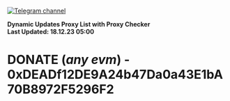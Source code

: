 [![Telegram channel](https://img.shields.io/endpoint?url=https://runkit.io/damiankrawczyk/telegram-badge/branches/master?url=https://t.me/n4z4v0d)](https://t.me/n4z4v0d) 

**Dynamic Updates Proxy List with Proxy Checker**  
**Last Updated: 18.12.23 05:00**

# DONATE (_any evm_) - 0xDEADf12DE9A24b47Da0a43E1bA70B8972F5296F2
